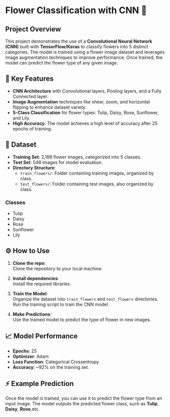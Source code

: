 # Flower Classification with CNN 🌸

## Project Overview

This project demonstrates the use of a **Convolutional Neural Network (CNN)** built with **TensorFlow/Keras** to classify flowers into 5 distinct categories. The model is trained using a flower image dataset and leverages image augmentation techniques to improve performance. Once trained, the model can predict the flower type of any given image.

## 🚀 Key Features

- **CNN Architecture** with Convolutional layers, Pooling layers, and a Fully Connected layer.
- **Image Augmentation** techniques like shear, zoom, and horizontal flipping to enhance dataset variety.
- **5-Class Classification** for flower types: Tulip, Daisy, Rose, Sunflower, and Lily.
- **High Accuracy**: The model achieves a high level of accuracy after 25 epochs of training.

## 🧩 Dataset

- **Training Set**: 2,198 flower images, categorized into 5 classes.
- **Test Set**: 548 images for model evaluation.
- **Directory Structure**:
  - `train_flowers/`: Folder containing training images, organized by class.
  - `test_flowers/`: Folder containing test images, also organized by class.

### Classes
- Tulip
- Daisy
- Rose
- Sunflower
- Lily

## ⚙️ How to Use

1. **Clone the repo**:  
   Clone the repository to your local machine.

2. **Install dependencies**:  
   Install the required libraries.

3. **Train the Model**:  
   Organize the dataset into `train_flowers` and `test_flowers` directories.  
   Run the training script to train the CNN model.

4. **Make Predictions**:  
   Use the trained model to predict the type of flower in new images.

## 📈 Model Performance

- **Epochs**: 25
- **Optimizer**: Adam
- **Loss Function**: Categorical Crossentropy
- **Accuracy**: ~92% on the training set.

## ⚡ Example Prediction

Once the model is trained, you can use it to predict the flower type from an input image. The model outputs the predicted flower class, such as **Tulip**, **Daisy**, **Rose**,etc.

